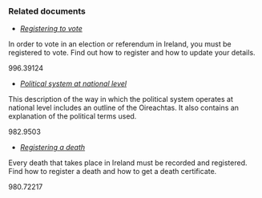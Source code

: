 ###  Related documents

  * [ _Registering to vote_ ](/en/government-in-ireland/elections-and-referenda/voting/registering-to-vote/)

In order to vote in an election or referendum in Ireland, you must be
registered to vote. Find out how to register and how to update your details.

996.39124

  * [ _Political system at national level_ ](/en/moving-country/moving-to-ireland/introduction-to-the-irish-system/political-system/)

This description of the way in which the political system operates at national
level includes an outline of the Oireachtas. It also contains an explanation
of the political terms used.

982.9503

  * [ _Registering a death_ ](/en/death/practical-arrangements-after-a-death/registering-a-death/)

Every death that takes place in Ireland must be recorded and registered. Find
how to register a death and how to get a death certificate.

980.72217
